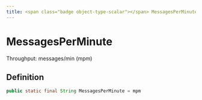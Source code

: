 ```yaml
---
title: <span class="badge object-type-scalar"></span> MessagesPerMinute
---
```

# <span class="badge object-type-scalar"></span> MessagesPerMinute

Throughput: messages/min (mpm)

## Definition

```java
public static final String MessagesPerMinute = mpm
```
